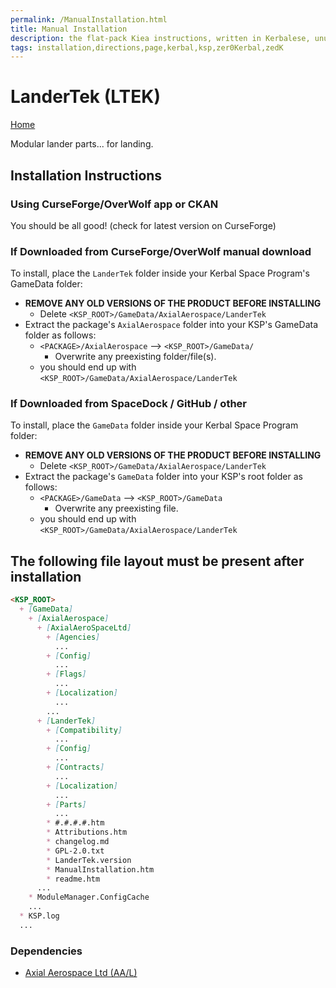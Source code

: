 ```yaml
---
permalink: /ManualInstallation.html
title: Manual Installation
description: the flat-pack Kiea instructions, written in Kerbalese, unusally present
tags: installation,directions,page,kerbal,ksp,zer0Kerbal,zedK
---
```

<!-- ManualInstallation.md v1.1.8.1
LanderTek (LTEK)
created: 01 Oct 2019
updated: 29 Jul 2022 -->

<!-- based upon work by Lisias -->

# LanderTek (LTEK)

[Home](./index.md)

 Modular lander parts... for landing.

## Installation Instructions

### Using CurseForge/OverWolf app or CKAN

You should be all good! (check for latest version on CurseForge)

### If Downloaded from CurseForge/OverWolf manual download

To install, place the `LanderTek` folder inside your Kerbal Space Program's GameData folder:

* **REMOVE ANY OLD VERSIONS OF THE PRODUCT BEFORE INSTALLING**
  * Delete `<KSP_ROOT>/GameData/AxialAerospace/LanderTek`
* Extract the package's `AxialAerospace` folder into your KSP's GameData folder as follows:
  * `<PACKAGE>/AxialAerospace` --> `<KSP_ROOT>/GameData/`
    * Overwrite any preexisting folder/file(s).
  * you should end up with `<KSP_ROOT>/GameData/AxialAerospace/LanderTek`

### If Downloaded from SpaceDock / GitHub / other

To install, place the `GameData` folder inside your Kerbal Space Program folder:

* **REMOVE ANY OLD VERSIONS OF THE PRODUCT BEFORE INSTALLING**
  * Delete `<KSP_ROOT>/GameData/AxialAerospace/LanderTek`
* Extract the package's `GameData` folder into your KSP's root folder as follows:
  * `<PACKAGE>/GameData` --> `<KSP_ROOT>/GameData`
    * Overwrite any preexisting file.
  * you should end up with `<KSP_ROOT>/GameData/AxialAerospace/LanderTek`

## The following file layout must be present after installation

```markdown
<KSP_ROOT>
  + [GameData]
    + [AxialAerospace]
      + [AxialAeroSpaceLtd]
        + [Agencies]
          ...
        + [Config]
          ...
        + [Flags]
          ...
        + [Localization]
          ...
        ...
      + [LanderTek]
        + [Compatibility]
          ...
        + [Config]
          ...
        + [Contracts]
          ...
        + [Localization]
          ...
        + [Parts]
          ...
        * #.#.#.#.htm
        * Attributions.htm
        * changelog.md
        * GPL-2.0.txt
        * LanderTek.version
        * ManualInstallation.htm
        * readme.htm
      ...
    * ModuleManager.ConfigCache
    ...
  * KSP.log
  ...
```

### Dependencies

* [Axial Aerospace Ltd (AA/L)][AAL]

[AAL]: https://forum.kerbalspaceprogram.com/index.php?/topic/209301-*/ "Axial Aerospace Ltd (AAL)"